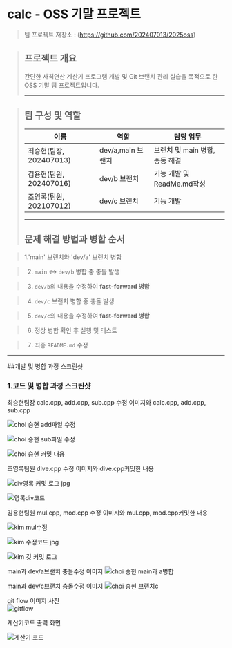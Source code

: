 # calc - OSS 기말 프로젝트
> 팀 프로젝트 저장소 : (https://github.com/202407013/2025oss)

> ## 프로젝트 개요
> 간단한 사칙연산 계산기 프로그램 개발 및 Git 브랜치 관리 실습을 목적으로 한 OSS 기말 팀 프로젝트입니다.
>
> ---

> ## 팀 구성 및 역할
> |이름|역할|담당 업무|
> |----|----|---------|
> |최승현(팀장, 202407013)|dev/a,main 브랜치| 브랜치 및 main 병합,충동 해결|
> |김용현(팀원, 202407016)|dev/b 브랜치|기능 개발 및 ReadMe.md작성|
> |조영록(팀원, 202107012)|dev/c 브랜치|기능 개발 |
>
> ---
>
> ## 문제 해결 방법과 병합 순서


> 1.'main' 브랜치와 'dev/a' 브랜치 병합
 
> 2. `main` ↔ `dev/b` 병합 중 충돌 발생
  
> 3. `dev/b`의 내용을 수정하여 **fast-forward 병합**
 
> 4. `dev/c` 브랜치 병합 중 충돌 발생
 
> 5. `dev/c`의 내용을 수정하여 **fast-forward 병합**
 
> 6. 정상 병합 확인 후 실행 및 테스트
 
> 7. 최종 `README.md` 수정
 

---

##개발 및 병합 과정 스크린샷

### 1.코드 및 병합 과정 스크린샷
최승현팀장 calc.cpp, add.cpp, sub.cpp 수정 이미지와 calc.cpp, add.cpp, sub.cpp  

![choi 승현 add파일 수정](https://github.com/user-attachments/assets/581451d6-1961-4d6f-9eac-b9e1c4a5b38f)  

![choi 승현 sub파일 수정](https://github.com/user-attachments/assets/116e60df-92e9-4cc7-8244-63c8b282f0ce)  

![choi 승현 커밋 내용](https://github.com/user-attachments/assets/9107a946-8f1e-41b1-aa79-f3f544f0ca7b)  


조영록팀원 dive.cpp 수정 이미지와 dive.cpp커밋한 내용  

![div영록 커밋 로그 jpg](https://github.com/user-attachments/assets/84fdb931-4636-4c00-9ec5-42222d77f000)  

![영록div코드](https://github.com/user-attachments/assets/70c62e55-48cc-46c3-bcab-e52bdf552e0b)

김용현팀원 mul.cpp, mod.cpp 수정 이미지와 mul.cpp, mod.cpp커밋한 내용  

![kim mul수정](https://github.com/user-attachments/assets/bf4375cd-5aa9-4596-b9ad-48c145078c84)  

![kim 수정코드 jpg](https://github.com/user-attachments/assets/fddffe68-fd3d-4af7-8ced-b75ee0024d90)  

![kim 깃 커밋 로그](https://github.com/user-attachments/assets/e403cf0d-b864-4cef-96c7-05ec3ca86389)  



main과 dev/a브랜치 충돌수정 이미지
![choi 승현 main과 a병합](https://github.com/user-attachments/assets/a71d80ec-4936-4d36-81aa-a44df72907fe)

main과 dev/c브랜치 충돌수정 이미지
![choi 승현 브랜치c](https://github.com/user-attachments/assets/a24e348f-438d-4f09-9924-0f4dae6fc950)

git flow 이미지 사진  
![gitflow](https://github.com/user-attachments/assets/1c5e94d9-7b64-49cc-a8f1-dec9a8996e37)

계산기코드 출력 화면  

![계산기 코드](https://github.com/user-attachments/assets/4a7a87f4-defb-4685-aa3d-79f539f1d2af)


